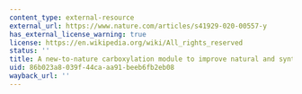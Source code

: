 ```yaml
---
content_type: external-resource
external_url: https://www.nature.com/articles/s41929-020-00557-y
has_external_license_warning: true
license: https://en.wikipedia.org/wiki/All_rights_reserved
status: ''
title: A new-to-nature carboxylation module to improve natural and synthetic CO2 fixation
uid: 86b023a8-039f-44ca-aa91-beeb6fb2eb08
wayback_url: ''
---
```

